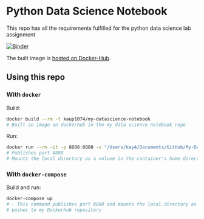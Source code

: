 # Python Data Science Notebook
This repo has all the requirements fulfilled for the python data science lab assignment

[![Binder](https://mybinder.org/badge_logo.svg)](https://mybinder.org/v2/gh/KarteekaU/My-Datascience-Notebook/HEAD)

The built image is [hosted on Docker-Hub](https://hub.docker.com/layers/kaup1074/my-datascience-notebook/latest/images/sha256-48f8e3077ff6573b3e4bd42849da4a70bbe8cae555536febb10f80c2932ad486?context=repo).

## Using this repo
### With `docker`
Build:

```bash
docker build --rm -t kaup1074/my-datascience-notebook
# Built an image on dockerhub in the my data science notebook repo
```

Run:

```bash
docker run --rm -it -p 8888:8888 -v "/Users/kay4/Documents/GitHub/My-Datascience-Notebook:/home/jovyan/work" kaup1074/my-datascience-notebook
# Publishes port 8888
# Mounts the local directory as a volume in the container's home directory
```

### With `docker-compose`
Build and run:

```bash
docker-compose up
# - This command publishes port 8888 and mounts the local directory as a volume in the container's home directory
# pushes to my Dockerhub repository
```

